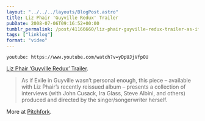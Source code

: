 ```yaml
---
layout: "../../../layouts/BlogPost.astro"
title: Liz Phair 'Guyville Redux' Trailer
pubDate: 2008-07-06T09:16:52+00:00
tumblr_permalink: /post/41166660/liz-phair-guyville-redux-trailer-as-if-exile
tags: ["linklog"]
format: "video"
---
```


`youtube: https://www.youtube.com/watch?v=yDpUJjVfpOU`

[Liz Phair &lsquo;Guyville Redux&rsquo; Trailer][1].

> As if Exile in Guyville wasn&rsquo;t personal enough, this piece &#8211; available with Liz Phair&rsquo;s recently reissued album &#8211; presents a collection of interviews (with John Cusack, Ira Glass, Steve Albini, and others) produced and directed by the singer/songerwriter herself.

More at [Pitchfork][2].

[1]: https://www.youtube.com/watch?v=yDpUJjVfpOU
[2]: http://www.pitchfork.tv/week/liz-phair-guyville-redux
